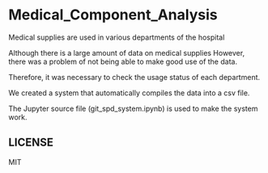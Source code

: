 # Medical_Component_Analysis

Medical supplies are used in various departments of the hospital

Although there is a large amount of data on medical supplies
However, there was a problem of not being able to make good use of the data.

Therefore, it was necessary to check the usage status of each department.

We created a system that automatically compiles the data into a csv file.

The Jupyter source file (git_spd_system.ipynb) is used to make the system work.

## LICENSE

MIT
